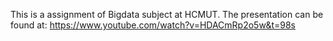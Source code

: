 This is a assignment of Bigdata subject at HCMUT. The presentation can be found at: https://www.youtube.com/watch?v=HDACmRp2o5w&t=98s
